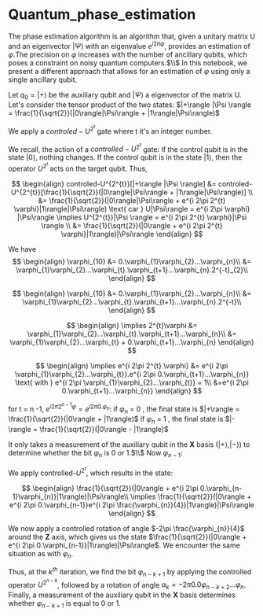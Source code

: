 # Quantum_phase_estimation
The phase estimation algorithm is an algorithm that, given a unitary matrix U and an eigenvector $|\Psi \rangle$ with an eigenvalue $e^{i 2\pi \varphi}$, provides an estimation of $\varphi$.The precision on $\varphi$ increases with the number of ancillary qubits, which poses a constraint on noisy quantum computers.$\\$
In this notebook, we present a different approach that allows for an estimation of $\varphi$ using only a single ancillary qubit.

Let $q_{0} = |+\rangle$ be the auxiliary qubit and $|\Psi\rangle$ a eigenvector of the matrix U. Let's consider the tensor product of the two states:
$|+\rangle |\Psi \rangle = \frac{1}{\sqrt{2}}(|0\rangle|\Psi\rangle + |1\rangle|\Psi\rangle)$

We apply a $controled-U^{2^{t}}$ gate where t it's an integer number.

We recall, the action of a $controlled-U^{2^{t}}$ gate:
If the control qubit is in the state $|0\rangle$, nothing changes. If the control qubit is in the state $|1\rangle$, then the operator $U^{2^{t}}$ acts on the target qubit. Thus,


$$
\begin{align}
controled-U^{2^{t}}[|+\rangle |\Psi \rangle] &= controled-U^{2^{t}}[\frac{1}{\sqrt{2}}(|0\rangle|\Psi\rangle + |1\rangle|\Psi\rangle)] \\
&= \frac{1}{\sqrt{2}}(|0\rangle|\Psi\rangle + e^{i 2\pi 2^{t} \varphi}|1\rangle|\Psi\rangle) \text{ car } U|\Psi\rangle = e^{i 2\pi \varphi} |\Psi\rangle \implies  U^{2^{t}}|\Psi \rangle = e^{i 2\pi 2^{t} \varphi}|\Psi \rangle \\
&= \frac{1}{\sqrt{2}}(|0\rangle +  e^{i 2\pi 2^{t} \varphi}|1\rangle)|\Psi\rangle
\end{align}
$$ 


We have
$$
\begin{align}
\varphi_{10} &= 0.\varphi_{1}\varphi_{2}...\varphi_{n}\\
&= \varphi_{1}\varphi_{2}...\varphi_{t}.\varphi_{t+1}...\varphi_{n}.2^{-t}_{2}\\
\end{align}
$$



$$
\begin{align}
\varphi_{10} &= 0.\varphi_{1}\varphi_{2}...\varphi_{n}\\
&= \varphi_{1}\varphi_{2}...\varphi_{t}.\varphi_{t+1}...\varphi_{n}.2^{-t}\\
\end{align}
$$


$$
\begin{align}
\implies 2^{t}\varphi &= \varphi_{1}\varphi_{2}...\varphi_{t}.\varphi_{t+1}...\varphi_{n}\\
&= \varphi_{1}\varphi_{2}...\varphi_{t} + 0.\varphi_{t+1}...\varphi_{n}
\end{align}
$$


$$
\begin{align}
\implies e^{i 2\pi 2^{t} \varphi} &= e^{i 2\pi \varphi_{1}\varphi_{2}...\varphi_{t}}.e^{i 2\pi 0.\varphi_{t+1}...\varphi_{n}} \text{ with } e^{i 2\pi \varphi_{1}\varphi_{2}...\varphi_{t}} = 1\\
&=e^{i 2\pi 0.\varphi_{t+1}...\varphi_{n}}
\end{align}
$$

for t = n -1, $e^{i 2\pi 2^{n-1} \varphi} = e^{i 2\pi 0.\varphi_{n}}$:
if $\varphi_{n}$ = 0 , the final state is $|+\rangle = \frac{1}{\sqrt{2}}(|0\rangle + |1\rangle)$
if $\varphi_{n}$ = 1 , the final state is $|-\rangle = \frac{1}{\sqrt{2}}(|0\rangle - |1\rangle)$

It only takes a measurement of the auxiliary qubit in the **X** basis ($|+\rangle, |-\rangle$) to determine whether the bit $\varphi_{n}$ is 0 or 1.$\\$
Now $\varphi_{n-1}:$

We apply controlled-$U^{2^{t}}$, which results in the state:

$$
\begin{align}
\frac{1}{\sqrt{2}}(|0\rangle +  e^{i 2\pi 0.\varphi_{n-1}\varphi_{n}}|1\rangle)|\Psi\rangle\\
\implies \frac{1}{\sqrt{2}}(|0\rangle +  e^{i 2\pi 0.\varphi_{n-1}}e^{i 2\pi \frac{\varphi_{n}}{4}}|1\rangle)|\Psi\rangle
\end{align}
$$

We now apply a controlled rotation of angle $-2\pi \frac{\varphi_{n}}{4}$ around the **Z** axis, which gives us the state $\frac{1}{\sqrt{2}}(|0\rangle +  e^{i 2\pi 0.\varphi_{n-1}}|1\rangle)|\Psi\rangle$. We encounter the same situation as with $\varphi_{n}$.

Thus, at the $k^{th}$ iteration, we find the bit $\varphi_{n-k+1}$ by applying the controlled operator $U^{2^{n-k}}$, followed by a rotation of angle $\alpha_{k} = -2 \pi 0.0 \varphi_{n-k+2}...\varphi_{n}$. Finally, a measurement of the auxiliary qubit in the **X** basis determines whether $\varphi_{n-k+1}$ is equal to 0 or 1.

